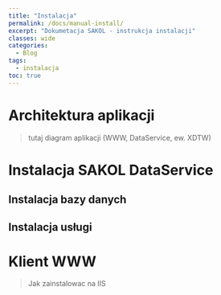```yaml
---
title: "Instalacja"
permalink: /docs/manual-install/
excerpt: "Dokumetacja SAKOL - instrukcja instalacji"
classes: wide
categories:
  - Blog
tags:
  - instalacja
toc: true
---
```


# Architektura aplikacji
> tutaj diagram aplikacji (WWW, DataService, ew. XDTW)

# Instalacja SAKOL DataService
## Instalacja bazy danych
## Instalacja usługi

# Klient WWW
> Jak zainstalowac na IIS
